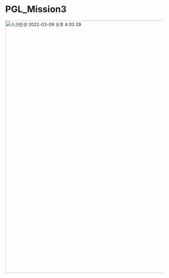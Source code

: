 # PGL_Mission3
<img width="803" alt="스크린샷 2022-03-09 오후 4 03 29" src="https://user-images.githubusercontent.com/70997596/157389732-46dc8a54-94fb-4919-ab2f-a8beaf04f430.png">
